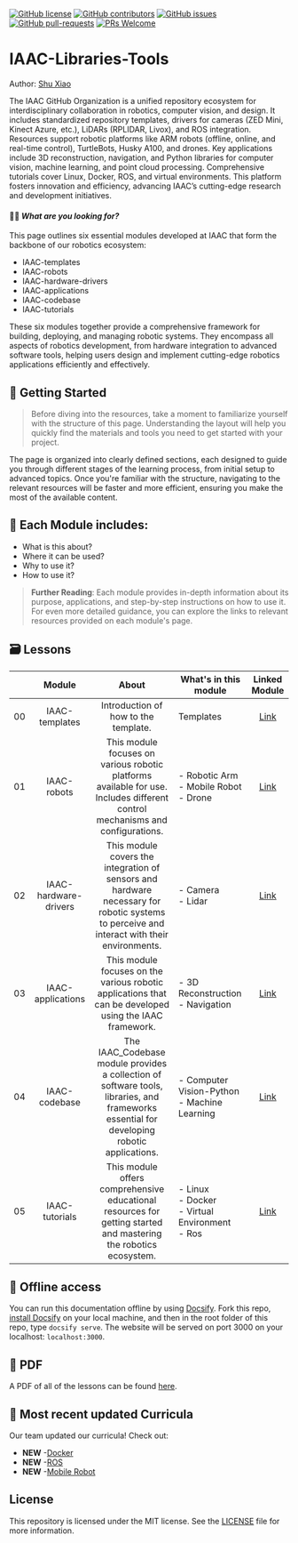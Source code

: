 [![GitHub license](https://img.shields.io/github/license/microsoft/Web-Dev-For-Beginners.svg)](https://github.com/microsoft/Web-Dev-For-Beginners/blob/master/LICENSE)
[![GitHub contributors](https://img.shields.io/github/contributors/microsoft/Web-Dev-For-Beginners.svg)](https://GitHub.com/microsoft/Web-Dev-For-Beginners/graphs/contributors/)
[![GitHub issues](https://img.shields.io/github/issues/microsoft/Web-Dev-For-Beginners.svg)](https://GitHub.com/microsoft/Web-Dev-For-Beginners/issues/)
[![GitHub pull-requests](https://img.shields.io/github/issues-pr/microsoft/Web-Dev-For-Beginners.svg)](https://GitHub.com/microsoft/Web-Dev-For-Beginners/pulls/)
[![PRs Welcome](https://img.shields.io/badge/PRs-welcome-brightgreen.svg?style=flat-square)](http://makeapullrequest.com)

# IAAC-Libraries-Tools

Author: [Shu Xiao](https://github.com/Shu980101)<br/>

The IAAC GitHub Organization is a unified repository ecosystem for interdisciplinary collaboration in robotics, computer vision, and design. It includes standardized repository templates, drivers for cameras (ZED Mini, Kinect Azure, etc.), LiDARs (RPLIDAR, Livox), and ROS integration. Resources support robotic platforms like ARM robots (offline, online, and real-time control), TurtleBots, Husky A100, and drones. Key applications include 3D reconstruction, navigation, and Python libraries for computer vision, machine learning, and point cloud processing. Comprehensive tutorials cover Linux, Docker, ROS, and virtual environments. This platform fosters innovation and efficiency, advancing IAAC’s cutting-edge research and development initiatives.


#### 🧑‍🎓 _What are you looking for?_ 

This page outlines six essential modules developed at IAAC that form the backbone of our robotics ecosystem:

- IAAC-templates
- IAAC-robots
- IAAC-hardware-drivers
- IAAC-applications
- IAAC-codebase
- IAAC-tutorials

These six modules together provide a comprehensive framework for building, deploying, and managing robotic systems. They encompass all aspects of robotics development, from hardware integration to advanced software tools, helping users design and implement cutting-edge robotics applications efficiently and effectively.


## 🌱 Getting Started 

> Before diving into the resources, take a moment to familiarize yourself with the structure of this page. Understanding the layout will help you quickly find the materials and tools you need to get started with your project. 

The page is organized into clearly defined sections, each designed to guide you through different stages of the learning process, from initial setup to advanced topics. Once you're familiar with the structure, navigating to the relevant resources will be faster and more efficient, ensuring you make the most of the available content.


## 📂 Each Module includes: 

- What is this about?
- Where it can be used?
- Why to use it?
- How to use it?

> **Further Reading**: 
Each module provides in-depth information about its purpose, applications, and step-by-step instructions on how to use it. For even more detailed guidance, you can explore the links to relevant resources provided on each module's page.

## 🗃️ Lessons

|     |                       Module                       |                            About                             | What's in this module                                                                                                                 |                                                         Linked Module                                                          |
| :-: | :------------------------------------------------------: | :--------------------------------------------------------------------: | ----------------------------------------------------------------------------------------------------------------------------------- | :----------------------------------------------------------------------------------------------------------------------------: |
| 00  |                     IAAC-templates                      |           Introduction of how to the template.           | Templates | [Link](IAAC-templates)   |
| 01  |                     IAAC-robots                     |             This module focuses on various robotic platforms available for use. Includes different control mechanisms and configurations.             | - Robotic  Arm<br/> - Mobile Robot<br/> - Drone                                                 |                            [Link](IAAC-robots)                               |
| 02  |                     IAAC-hardware-drivers                      |                             This module covers the integration of sensors and hardware necessary for robotic systems to perceive and interact with their environments.                              | - Camera<br/> - Lidar                                                                                                  |                       [Link](IAAC-hardware-drivers)                         |
| 03  |                        IAAC-applications                        |                         This module focuses on the various robotic applications that can be developed using the IAAC framework.                           | - 3D Reconstruction<br/> - Navigation                                                                                                   |                                       [Link](IAAC-applications)                                            |
| 04  |                        IAAC-codebase                        |                         The IAAC_Codebase module provides a collection of software tools, libraries, and frameworks essential for developing robotic applications.                          | - Computer Vision-Python<br/> - Machine Learning                                                               |                              [Link](IAAC-codebase)                               |
| 05  |                        IAAC-tutorials                        |                         This module offers comprehensive educational resources for getting started and mastering the robotics ecosystem.                           | - Linux<br/> - Docker<br/> - Virtual Environment<br/> - Ros<br/>|                              [Link](IAAC-tutorials)                               |


## 🧭 Offline access 

You can run this documentation offline by using [Docsify](https://docsify.js.org/#/). Fork this repo, [install Docsify](https://docsify.js.org/#/quickstart) on your local machine, and then in the root folder of this repo, type `docsify serve`. The website will be served on port 3000 on your localhost: `localhost:3000`.

## 📘 PDF

A PDF of all of the lessons can be found [here]().


## 🎒 Most recent updated Curricula

Our team updated our curricula! Check out:

- **NEW** -[Docker](IAAC-tutorials)
- **NEW** -[ROS](IAAC-tutorials)
- **NEW** -[Mobile Robot](IAAC-hardware-drivers)


## License

This repository is licensed under the MIT license. See the [LICENSE](LICENSE) file for more information.
